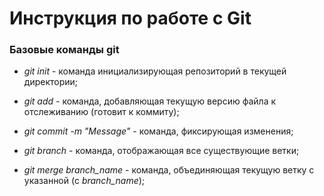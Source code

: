 # Инструкция по работе с Git

### Базовые команды git

* *git init* - команда инициализирующая репозиторий в текущей директории;

* *git add* - команда, добавляющая текущую версию файла к отслеживанию (готовит к коммиту);

* *git commit -m "Message"* - команда, фиксирующая изменения; 

* *git branch* - команда,  отображающая все существующие ветки;

* *git merge branch_name* - команда, объединяющая текущую ветку с указанной (с *branch_name*);